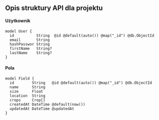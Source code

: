 ## Opis struktury API dla projektu

#### Użytkownik

```prisma
model User {
  id          String  @id @default(auto()) @map("_id") @db.ObjectId
  email       String
  hashPasswor String
  firstName   String?
  lastName    String?
}
```

#### Pola

```prisma
model Field {
  id        String   @id @default(auto()) @map("_id") @db.ObjectId
  name      String
  size      Float
  location  String
  crops     Crop[]
  createdAt DateTime @default(now())
  updatedAt DateTime @updatedAt
}
```
